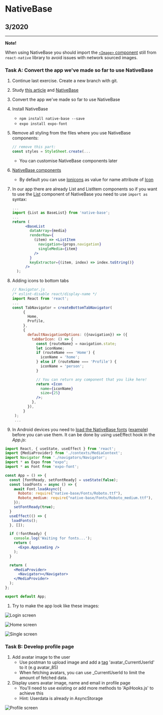 # NativeBase

## 3/2020

---
  **Note!**

  When using NativeBase you should import the [`<Image>` component](https://facebook.github.io/react-native/docs/images.html#network-images) still from `react-native` library to avoid issues with network sourced images.


### Task A: Convert the app we've made so far to use NativeBase

1. Continue last exercise. Create a new branch with git.  
1. Study [this article](https://blog.bitsrc.io/11-react-native-component-libraries-you-should-know-in-2018-71d2a8e33312) and [NativeBase](https://nativebase.io/)
1. Convert the app we've made so far to use NativeBase
1. Install NativeBase
    - `npm install native-base --save`
    - `expo install expo-font`
1. Remove all styling from the files where you use NativeBase components:

   ```jsx harmony
   // remove this part:
   const styles = StyleSheet.create(...
   ```

    - You can customise NativeBase components later
1. [NativeBase components](https://docs.nativebase.io/Components.html#Components)
   - By default you can use [Ionicons](https://ionicons.com/) as value for name attribute of [Icon](https://docs.nativebase.io/Components.html#icon-def-headref)
1. In our app there are already List and ListItem components so if you want to use the [List](https://docs.nativebase.io/Components.html#list-def-headref) component of NativeBase you need to use `import as` syntax:

   ```jsx harmony
   ...
   import {List as BaseList} from 'native-base';
   ...
   return (
         <BaseList
           dataArray={media}
           renderRow={
             (item) => <ListItem
               navigation={props.navigation}
               singleMedia={item}
             />
           }
           keyExtractor={(item, index) => index.toString()}
         />
     );
   ```

1. Adding icons to bottom tabs

   ```jsx harmony
   // Navigator.js
   /* eslint-disable react/display-name */
   import React from 'react';
   ...
   const TabNavigator = createBottomTabNavigator(
        {
          Home,
          Profile,
        },
        {
          defaultNavigationOptions: ({navigation}) => ({
            tabBarIcon: () => {
              const {routeName} = navigation.state;
              let iconName;
              if (routeName === 'Home') {
                iconName = 'home';
              } else if (routeName === 'Profile') {
                iconName = 'person';
              }

              // You can return any component that you like here!
              return <Icon
                name={iconName}
                size={25}
              />;
            },
          }),
        }
    );
    ...
   ```

1. In Android devices you need to [load the NativeBase fonts](https://docs.nativebase.io/docs/GetStarted.html) ([example](https://github.com/GeekyAnts/NativeBase-KitchenSink/blob/CRNA/src/boot/setup.js)) before you can use them. It can be done by using useEffect hook in the _App.js_:

```jsx harmony
import React, { useState, useEffect } from 'react';
import {MediaProvider} from './contexts/MediaContext';
import Navigator from './navigators/Navigator';
import * as Expo from "expo";
import * as Font from 'expo-font';

const App = () => {
  const [fontReady, setFontReady] = useState(false);
  const loadFonts = async () => {
    await Font.loadAsync({
      Roboto: require("native-base/Fonts/Roboto.ttf"),
      Roboto_medium: require("native-base/Fonts/Roboto_medium.ttf"),
    });
    setFontReady(true);
  }
  useEffect(() => {
   loadFonts();
  }, []);

  if (!fontReady) {
    console.log('Waiting for fonts...');
    return (
      <Expo.AppLoading />
    );
  }

  return (
    <MediaProvider>
      <Navigator></Navigator>
    </MediaProvider>
  );
};

export default App;

```
1. Try to make the app look like these images:

![Login screen](https://github.com/mattpe/wbma/blob/master/docs/images/login.png)

![Home screen](https://github.com/mattpe/wbma/blob/master/docs/images/home.png)

![Single screen](https://github.com/mattpe/wbma/blob/master/docs/images/single.png)


### Task B: Develop profile page

1. Add avatar image to the user
    - Use postman to upload image and add a [tag](http://media.mw.metropolia.fi/wbma/docs/#api-Tag-PostTag) 'avatar_CurrentUserId' to it (e.g avatar_85)
    - When fetching avatars, you can use _CurrentUserId to limit the amount of fetched data.
1. Display users avatar image, name and email in profile page
   - You'll need to use existing or add more methods to 'ApiHooks.js' to achieve this
   - Hint: Userdata is already in AsyncStorage

![Profile screen](https://github.com/mattpe/wbma/blob/master/docs/images/profile.png)
  
